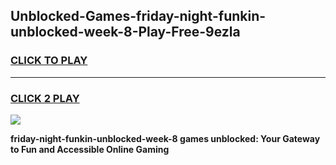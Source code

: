 
## Unblocked-Games-friday-night-funkin-unblocked-week-8-Play-Free-9ezla
<h3>
<a href="https://premium76.site?title=friday-night-funkin-unblocked-week-8&ref=18A1">CLICK TO PLAY</a></h3>
<hr>

<h3>
<a href="https://premium76.site?title=friday-night-funkin-unblocked-week-8&ref=18A1">CLICK 2 PLAY</a>
  
</h3>

<a href="https://premium76.site?title=friday-night-funkin-unblocked-week-8&ref=18A1"><img src="https://clearcache.store/games.png"></a>


**friday-night-funkin-unblocked-week-8 games unblocked: Your Gateway to Fun and Accessible Online Gaming**

